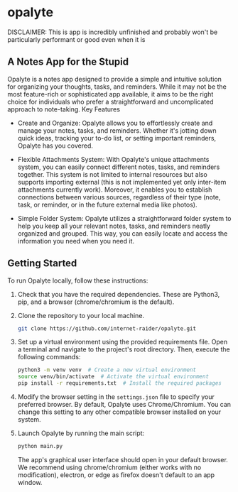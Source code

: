 # opalyte
DISCLAIMER: This is app is incredibly unfinished and probably won't be particularly performant or good even when it is

## A Notes App for the Stupid

Opalyte is a notes app designed to provide a simple and intuitive solution for organizing your thoughts, tasks, and reminders. While it may not be the most feature-rich or sophisticated app available, it aims to be the right choice for individuals who prefer a straightforward and uncomplicated approach to note-taking.
Key Features

* Create and Organize: Opalyte allows you to effortlessly create and manage your notes, tasks, and reminders. Whether it's jotting down quick ideas, tracking your to-do list, or setting important reminders, Opalyte has you covered.

* Flexible Attachments System: With Opalyte's unique attachments system, you can easily connect different notes, tasks, and reminders together. This system is not limited to internal resources but also supports importing external (this is not implemented yet only inter-item attachments currently work). Moreover, it enables you to establish connections between various sources, regardless of their type (note, task, or reminder, or in the future external media like photos).

* Simple Folder System: Opalyte utilizes a straightforward folder system to help you keep all your relevant notes, tasks, and reminders neatly organized and grouped. This way, you can easily locate and access the information you need when you need it.

## Getting Started

To run Opalyte locally, follow these instructions:

1. Check that you have the required dependencies.  These are Python3, pip, and a browser (chrome/chromium is the default).

2. Clone the repository to your local machine.

   ```bash
   git clone https://github.com/internet-raider/opalyte.git
   ```

4. Set up a virtual environment using the provided requirements file. Open a terminal and navigate to the project's root directory. Then, execute the following commands:

   ```bash
   python3 -m venv venv  # Create a new virtual environment
   source venv/bin/activate  # Activate the virtual environment
   pip install -r requirements.txt  # Install the required packages
   ```

5. Modify the browser setting in the `settings.json` file to specify your preferred browser. By default, Opalyte uses Chrome/Chromium. You can change this setting to any other compatible browser installed on your system.

6. Launch Opalyte by running the main script:

   ```bash
   python main.py
   ```

   The app's graphical user interface should open in your default browser.  We recommend using chrome/chromium (either works with no modification), electron, or edge as firefox doesn't default to an app window.
